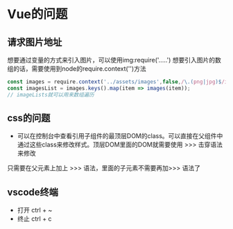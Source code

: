 # Vue的问题

## 请求图片地址

想要通过变量的方式来引入图片，可以使用img:require('.....')
想要引入图片的数组的话，需要使用到node的require.context('')方法

```js
const images = require.context('../assets/images',false,/\.(png|jpg)$/i);
const imagesList = images.keys().map(item => images(item));
// imageLists就可以用来数组遍历
```

## css的问题

* 可以在控制台中查看引用子组件的最顶层DOM的class。可以直接在父组件中通过这些class来修改样式。顶层DOM里面的DOM就需要使用 >>> 击穿语法来修改

只需要在父元素上加上 >>> 语法，里面的子元素不需要再加>>> 语法了

## vscode终端

* 打开 ctrl + ~
* 终止 ctrl + c